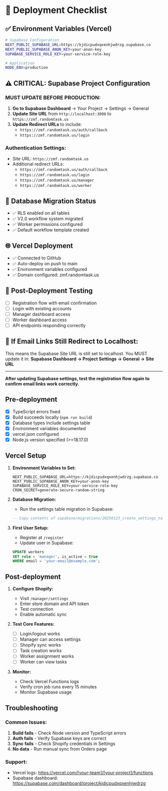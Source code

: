 # 🚀 Deployment Checklist

## ✅ Environment Variables (Vercel)
```bash
# Supabase Configuration
NEXT_PUBLIC_SUPABASE_URL=https://kjdicpudxqxenhjwdrzg.supabase.co
NEXT_PUBLIC_SUPABASE_ANON_KEY=your-anon-key
SUPABASE_SERVICE_ROLE_KEY=your-service-role-key

# Application
NODE_ENV=production
```

## ⚠️ **CRITICAL: Supabase Project Configuration**

### **MUST UPDATE BEFORE PRODUCTION:**

1. **Go to Supabase Dashboard** → Your Project → Settings → General
2. **Update Site URL** from `http://localhost:3000` to `https://zmf.randomtask.us`
3. **Update Redirect URLs** to include:
   - `https://zmf.randomtask.us/auth/callback`
   - `https://zmf.randomtask.us/login`

### **Authentication Settings:**
- Site URL: `https://zmf.randomtask.us`
- Additional redirect URLs:
  - `https://zmf.randomtask.us/auth/callback`
  - `https://zmf.randomtask.us/login`
  - `https://zmf.randomtask.us/manager`
  - `https://zmf.randomtask.us/worker`

## 🔐 Database Migration Status
- ✅ RLS enabled on all tables
- ✅ V2.0 workflow system migrated
- ✅ Worker permissions configured
- ✅ Default workflow template created

## 🌐 Vercel Deployment
- ✅ Connected to GitHub
- ✅ Auto-deploy on push to main
- ✅ Environment variables configured
- ✅ Domain configured: zmf.randomtask.us

## 🧪 Post-Deployment Testing
- [ ] Registration flow with email confirmation
- [ ] Login with existing accounts
- [ ] Manager dashboard access
- [ ] Worker dashboard access
- [ ] API endpoints responding correctly

## 🚨 **If Email Links Still Redirect to Localhost:**
This means the Supabase Site URL is still set to localhost. You MUST update it in:
**Supabase Dashboard → Project Settings → General → Site URL**

---

**After updating Supabase settings, test the registration flow again to confirm email links work correctly.**

## Pre-deployment

- [x] TypeScript errors fixed
- [x] Build succeeds locally (`npm run build`)
- [x] Database types include settings table
- [x] Environment variables documented
- [x] vercel.json configured
- [x] Node.js version specified (>=18.17.0)

## Vercel Setup

1. **Environment Variables to Set:**
   ```
   NEXT_PUBLIC_SUPABASE_URL=https://kjdicpudxqxenhjwdrzg.supabase.co
   NEXT_PUBLIC_SUPABASE_ANON_KEY=your-anon-key
   SUPABASE_SERVICE_ROLE_KEY=your-service-role-key
   CRON_SECRET=generate-secure-random-string
   ```

2. **Database Migration:**
   - Run the settings table migration in Supabase:
   ```sql
   -- Copy contents of supabase/migrations/20250123_create_settings_table.sql
   ```

3. **First User Setup:**
   - Register at `/register`
   - Update user in Supabase:
   ```sql
   UPDATE workers 
   SET role = 'manager', is_active = true 
   WHERE email = 'your-email@example.com';
   ```

## Post-deployment

1. **Configure Shopify:**
   - Visit `/manager/settings`
   - Enter store domain and API token
   - Test connection
   - Enable automatic sync

2. **Test Core Features:**
   - [ ] Login/logout works
   - [ ] Manager can access settings
   - [ ] Shopify sync works
   - [ ] Task creation works
   - [ ] Worker assignment works
   - [ ] Worker can view tasks

3. **Monitor:**
   - Check Vercel Functions logs
   - Verify cron job runs every 15 minutes
   - Monitor Supabase usage

## Troubleshooting

### Common Issues:
1. **Build fails** - Check Node version and TypeScript errors
2. **Auth fails** - Verify Supabase keys are correct
3. **Sync fails** - Check Shopify credentials in Settings
4. **No data** - Run manual sync from Orders page

### Support:
- Vercel logs: https://vercel.com/[your-team]/[your-project]/functions
- Supabase dashboard: https://supabase.com/dashboard/project/kjdicpudxqxenhjwdrzg